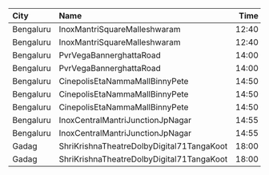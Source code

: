 | City      | Name                                      |  Time | Type        | Price | Capacity | Booked |
| :-------- | :---------------------------------------- | ----: | :---------- | ----: | -------: | -----: |
| Bengaluru | InoxMantriSquareMalleshwaram              | 12:40 | Club        |  230₹ |      121 |      0 |
| Bengaluru | InoxMantriSquareMalleshwaram              | 12:40 | Royal       |  380₹ |        2 |      0 |
| Bengaluru | PvrVegaBannerghattaRoad                   | 14:00 | Classic     |  210₹ |       43 |      8 |
| Bengaluru | PvrVegaBannerghattaRoad                   | 14:00 | Recliner    |  380₹ |        4 |      0 |
| Bengaluru | CinepolisEtaNammaMallBinnyPete            | 14:50 | Normal      |  150₹ |        5 |      0 |
| Bengaluru | CinepolisEtaNammaMallBinnyPete            | 14:50 | Executive   |  150₹ |       41 |     12 |
| Bengaluru | CinepolisEtaNammaMallBinnyPete            | 14:50 | Premium     |  150₹ |       23 |     16 |
| Bengaluru | InoxCentralMantriJunctionJpNagar          | 14:55 | Club        |  230₹ |       78 |      0 |
| Bengaluru | InoxCentralMantriJunctionJpNagar          | 14:55 | Royal       |  380₹ |        2 |      0 |
| Gadag     | ShriKrishnaTheatreDolbyDigital71TangaKoot | 18:00 | Balcony     |  100₹ |      230 |     92 |
| Gadag     | ShriKrishnaTheatreDolbyDigital71TangaKoot | 18:00 | DressCircle |   80₹ |      537 |      0 |